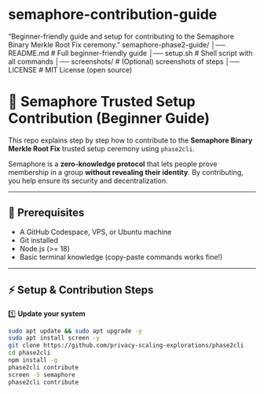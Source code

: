 # semaphore-contribution-guide
“Beginner-friendly guide and setup for contributing to the Semaphore Binary Merkle Root Fix ceremony.”
semaphore-phase2-guide/
│── README.md        # Full beginner-friendly guide
│── setup.sh         # Shell script with all commands
│── screenshots/     # (Optional) screenshots of steps
│── LICENSE          # MIT License (open source)
# 🚀 Semaphore Trusted Setup Contribution (Beginner Guide)

This repo explains step by step how to contribute to the **Semaphore Binary Merkle Root Fix** trusted setup ceremony using `phase2cli`.  

Semaphore is a **zero-knowledge protocol** that lets people prove membership in a group **without revealing their identity**. By contributing, you help ensure its security and decentralization.

---

## 🔧 Prerequisites

- A GitHub Codespace, VPS, or Ubuntu machine
- Git installed
- Node.js (>= 18)
- Basic terminal knowledge (copy-paste commands works fine!)

---

## ⚡ Setup & Contribution Steps

1️⃣ **Update your system**
```bash
sudo apt update && sudo apt upgrade -y
sudo apt install screen -y
git clone https://github.com/privacy-scaling-explorations/phase2cli
cd phase2cli
npm install -g
phase2cli contribute
screen -S semaphore
phase2cli contribute
